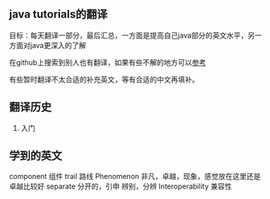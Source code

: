 ## java tutorials的翻译

目标：每天翻译一部分，最后汇总，一方面是提高自己java部分的英文水平，另一方面对java更深入的了解

在github上搜索到别人也有翻译，如果有些不解的地方可以[参考](https://pingfangx.github.io/java-tutorials/)

有些暂时翻译不太合适的补充英文，等有合适的中文再填补。
## 翻译历史
1. 入门

## 学到的英文
component 组件
trail 路线
Phenomenon 非凡，卓越，现象，感觉放在这里还是卓越比较好
separate 分开的，引申 辨别，分辨
Interoperability 兼容性